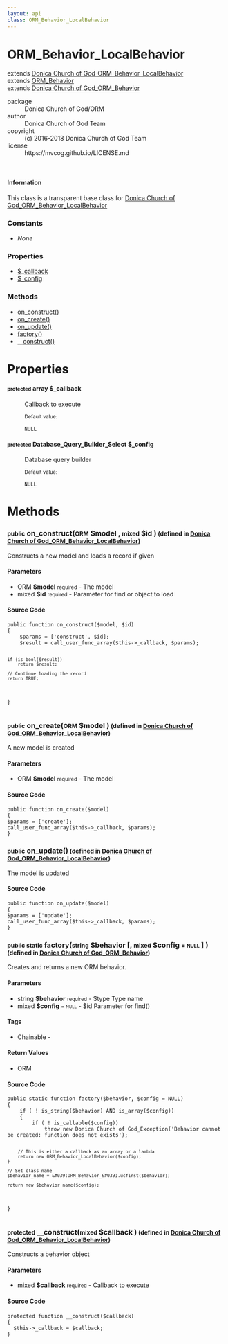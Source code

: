 ```yaml
---
layout: api
class: ORM_Behavior_LocalBehavior
---
```

<h1>ORM_Behavior_LocalBehavior</h1>
extends <a href='/documentation/api/Donica Church of God_ORM_Behavior_LocalBehavior'>Donica Church of God_ORM_Behavior_LocalBehavior</a>
<br />
extends <a href='/documentation/api/ORM_Behavior'>ORM_Behavior</a>
<br />
extends <a href='/documentation/api/Donica Church of God_ORM_Behavior'>Donica Church of God_ORM_Behavior</a>
<br />
<p>
<i>
</i>
</p>
<dl class='tags'>
<dt>package</dt>
<dd>Donica Church of God/ORM</dd>
<dt>author</dt>
<dd>Donica Church of God Team</dd>
<dt>copyright</dt>
<dd>(c) 2016-2018 Donica Church of God Team</dd>
<dt>license</dt>
<dd>https://mvcog.github.io/LICENSE.md</dd>
</dl>
<br />
<div class='callout-block callout-info'>
<div class='icon-holder'>
<i class='fas fa-info-circle'></i>
</div>
<div class='content'>
<h4 class='callout-title'>Information</h4>
<p>This class is a transparent base class for <a href='/documentation/api/Donica Church of God_ORM_Behavior_LocalBehavior'>Donica Church of God_ORM_Behavior_LocalBehavior</a></p>
</div>
</div>
<div class='toc row d-none d-sm-flex d-md-flex d-lg-flex d-xl-flex'>
<div class='constants col-4'>
<h3>Constants</h3>
<ul>
<li>
<em>None</em>
</li>
</ul>
</div>
<div class='properties col-4'>
<h3>Properties</h3>
<ul>
<li>
<a href="#property-_callback">$_callback</a>
</li>
<li>
<a href="#property-_config">$_config</a>
</li>
</ul>
</div>
<div class='methods col-4'>
<h3>Methods</h3>
<ul>
<li>
<a href="#on_construct">on_construct()</a>
</li>
<li>
<a href="#on_create">on_create()</a>
</li>
<li>
<a href="#on_update">on_update()</a>
</li>
<li>
<a href="#factory">factory()</a>
</li>
<li>
<a href="#__construct">__construct()</a>
</li>

</ul>
</div>
</div>
<h1 id='properties'>Properties</h1>
<div class='properties'>
<dl>
<dt>
<h4 id='property-_callback'><small>protected</small>  <span class='blue'>array</span> $_callback</h4>
</dt>
<dd>
 <p>Callback to execute</p>
</dd>
<dd>
 </dd>
<dd>
<small>Default value:</small>
<br />
 <pre class="debug"><small>NULL</small></pre></dd>
<dt>
<h4 id='property-_config'><small>protected</small>  <span class='blue'>Database_Query_Builder_Select</span> $_config</h4>
</dt>
<dd>
 <p>Database query builder</p>
</dd>
<dd>
 </dd>
<dd>
<small>Default value:</small>
<br />
 <pre class="debug"><small>NULL</small></pre></dd>
</dl>
</div>
<h1 id='methods'>Methods</h1>
<div class='methods'>

<div class='method'>
<h3 id="on_construct"><small>public</small>  on_construct(<small>ORM</small> <span class="param" title="The model">$model</span> , <small>mixed</small> <span class="param" title="Parameter for find or object to load">$id</span> )<small> (defined in <a href='/documentation/api/Donica Church of God_ORM_Behavior_LocalBehavior'>Donica Church of God_ORM_Behavior_LocalBehavior</a>)</small></h3>
<div class='description'><p>Constructs a new model and loads a record if given</p>
</div>
<h4>Parameters</h4>
<ul>
<li>
 <span class="blue">ORM </span><strong> $model</strong> <small>required</small> - The model</li>
<li>
 <span class="blue">mixed </span><strong> $id</strong> <small>required</small> - Parameter for find or object to load</li>
</ul>
<div class="method-source">
<h4>Source Code</h4>
<pre>
<code class="language-php">public function on_construct($model, $id)
{
	$params = [&#039;construct&#039;, $id];
	$result = call_user_func_array($this-&gt;_callback, $params);
	
	if (is_bool($result))
		return $result;

	// Continue loading the record
	return TRUE;
}</code>
</pre>
</div>
</div>

<div class='method'>
<h3 id="on_create"><small>public</small>  on_create(<small>ORM</small> <span class="param" title="The model">$model</span> )<small> (defined in <a href='/documentation/api/Donica Church of God_ORM_Behavior_LocalBehavior'>Donica Church of God_ORM_Behavior_LocalBehavior</a>)</small></h3>
<div class='description'><p>A new model is created</p>
</div>
<h4>Parameters</h4>
<ul>
<li>
 <span class="blue">ORM </span><strong> $model</strong> <small>required</small> - The model</li>
</ul>
<div class="method-source">
<h4>Source Code</h4>
<pre>
<code class="language-php">public function on_create($model)
{
$params = [&#039;create&#039;];
call_user_func_array($this-&gt;_callback, $params);
}</code>
</pre>
</div>
</div>

<div class='method'>
<h3 id="on_update"><small>public</small>  on_update()<small> (defined in <a href='/documentation/api/Donica Church of God_ORM_Behavior_LocalBehavior'>Donica Church of God_ORM_Behavior_LocalBehavior</a>)</small></h3>
<div class='description'><p>The model is updated</p>
</div>
<div class="method-source">
<h4>Source Code</h4>
<pre>
<code class="language-php">public function on_update($model)
{
$params = [&#039;update&#039;];
call_user_func_array($this-&gt;_callback, $params);
}</code>
</pre>
</div>
</div>

<div class='method'>
<h3 id="factory"><small>public static</small>  factory(<small>string</small> <span class="param" title="$type Type name">$behavior</span> [, <small>mixed</small> <span class="param" title="$id Parameter for find()">$config</span> <small>= <small>NULL</small></small> ] )<small> (defined in <a href='/documentation/api/Donica Church of God_ORM_Behavior'>Donica Church of God_ORM_Behavior</a>)</small></h3>
<div class='description'><p>Creates and returns a new ORM behavior.</p>
</div>
<h4>Parameters</h4>
<ul>
<li>
 <span class="blue">string </span><strong> $behavior</strong> <small>required</small> - $type   Type name</li>
<li>
 <span class="blue">mixed </span><strong> $config</strong> <small> = <small>NULL</small></small> - $id     Parameter for find()</li>
</ul>
<h4>Tags</h4>
<ul class='tags'>
<li>Chainable - </li>
</ul>
<h4>Return Values</h4>
<ul class='return'>
<li>
<span class='blue'>ORM</span>  
</li></ul>
<div class="method-source">
<h4>Source Code</h4>
<pre>
<code class="language-php">public static function factory($behavior, $config = NULL)
{
	if ( ! is_string($behavior) AND is_array($config))
	{
		if ( ! is_callable($config))
			throw new Donica Church of God_Exception(&#039;Behavior cannot be created: function does not exists&#039;);

		// This is either a callback as an array or a lambda
		return new ORM_Behavior_LocalBehavior($config);
	}

	// Set class name
	$behavior_name = &#039;ORM_Behavior_&#039;.ucfirst($behavior);

	return new $behavior_name($config);
}</code>
</pre>
</div>
</div>

<div class='method'>
<h3 id="__construct"><small>protected</small>  __construct(<small>mixed</small> <span class="param" title="Callback to execute">$callback</span> )<small> (defined in <a href='/documentation/api/Donica Church of God_ORM_Behavior_LocalBehavior'>Donica Church of God_ORM_Behavior_LocalBehavior</a>)</small></h3>
<div class='description'><p>Constructs a behavior object</p>
</div>
<h4>Parameters</h4>
<ul>
<li>
 <span class="blue">mixed </span><strong> $callback</strong> <small>required</small> - Callback to execute</li>
</ul>
<div class="method-source">
<h4>Source Code</h4>
<pre>
<code class="language-php">protected function __construct($callback)
{
  $this-&gt;_callback = $callback;
}</code>
</pre>
</div>
</div>
</div>
